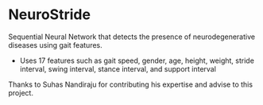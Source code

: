 # NeuroStride
Sequential Neural Network that detects the presence of neurodegenerative diseases using gait features.
- Uses 17 features such as gait speed, gender, age, height, weight, stride interval, swing interval, stance interval, and support interval

Thanks to Suhas Nandiraju for contributing his expertise and advise to this project.
